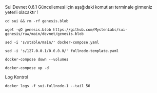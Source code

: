 Sui Devnet 0.6.1 Güncellemesi için aşağıdaki komutları terminale girmeniz yeterli olacaktır !

```
cd sui && rm -rf genesis.blob
```
```
wget -qO genesis.blob https://github.com/MystenLabs/sui-genesis/raw/main/devnet/genesis.blob
```
```
sed -i 's/stable/main/' docker-compose.yaml
```
```
sed -i 's/127.0.0.1/0.0.0.0/' fullnode-template.yaml
```
```
docker-compose down --volumes
```
```
docker-compose up -d
```
Log Kontrol
```
docker logs -f sui-fullnode-1 --tail 50
```
